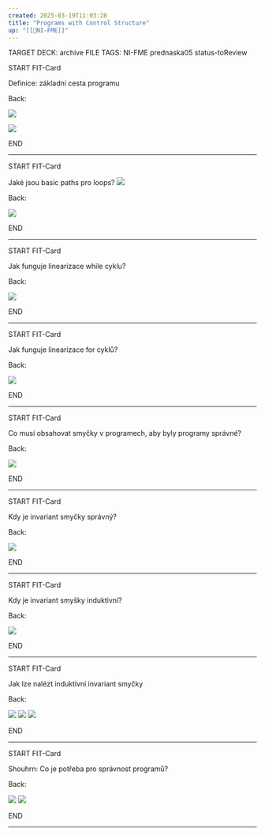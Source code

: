 ```yaml
---
created: 2025-03-19T11:03:28
title: "Programs with Control Structure"
up: "[[📖NI-FME]]"
---
```


TARGET DECK: archive
FILE TAGS: NI-FME prednaska05 status-toReview


START
FIT-Card

Definice: základní cesta programu

Back:

![](../../Assets/Pasted%20image%2020250319110804.png)

<!-- ExampleStart -->
![](../../Assets/Pasted%20image%2020250319111426.png)
<!-- ExampleEnd -->
<!--ID: 1746599655130-->
END

---


START
FIT-Card

Jaké jsou basic paths pro loops?
![](../../Assets/Pasted%20image%2020250319112243.png)

Back:

![](../../Assets/Pasted%20image%2020250319112259.png)
<!--ID: 1746599655138-->
END

---


START
FIT-Card

Jak funguje linearizace while cyklu?

Back:

![](../../Assets/Pasted%20image%2020250319112904.png)
<!--ID: 1746599655146-->
END

---


START
FIT-Card

Jak funguje linearizace for cyklů?

Back:

![](../../Assets/Pasted%20image%2020250319112945.png)
<!--ID: 1746599655154-->
END

---


START
FIT-Card

Co musí obsahovat smyčky v programech, aby byly programy správné?

Back:

![](../../Assets/Pasted%20image%2020250319114403.png)
<!--ID: 1746599655161-->
END

---


START
FIT-Card

Kdy je invariant smyčky správný?

Back:

![](../../Assets/Pasted%20image%2020250319114455.png)
<!--ID: 1746599655169-->
END

---


START
FIT-Card

Kdy je invariant smyšky induktivní?

Back:

![](../../Assets/Pasted%20image%2020250319114511.png)
<!--ID: 1746599655177-->
END

---


START
FIT-Card

Jak lze nalézt induktivní invariant smyčky

Back:

![](../../Assets/Pasted%20image%2020250319114541.png)
![](../../Assets/Pasted%20image%2020250319114550.png)
![](../../Assets/Pasted%20image%2020250319114604.png)
<!--ID: 1746599655184-->
END

---


START
FIT-Card

Shouhrn: Co je potřeba pro správnost programů?

Back:

![](../../Assets/Pasted%20image%2020250319120016.png)
![](../../Assets/Pasted%20image%2020250319120023.png)
<!--ID: 1746599655192-->
END

---
